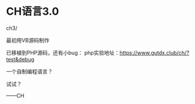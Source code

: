 # CH语言3.0

ch3/  


最初用VB源码制作


已移植到PHP源码，还有小bug：
php实验地址：https://www.gutdx.club/ch/?test&debug



一个自制编程语言？

试试？

——CH

